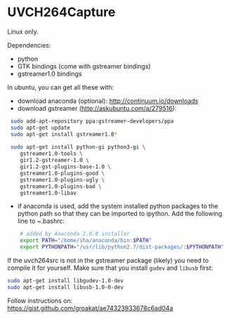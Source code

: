 UVCH264Capture
==============


Linux only.

Dependencies:

- python
- GTK bindings (come with gstreamer bindings)
- gstreamer1.0 bindings

In ubuntu, you can get all these with:

- download anaconda (optional): http://continuum.io/downloads
- download gstreamer (http://askubuntu.com/a/279516):

```bash
 sudo add-apt-repository ppa:gstreamer-developers/ppa
 sudo apt-get update
 sudo apt-get install gstreamer1.0*
 
 sudo apt-get install python-gi python3-gi \
    gstreamer1.0-tools \
    gir1.2-gstreamer-1.0 \
    gir1.2-gst-plugins-base-1.0 \
    gstreamer1.0-plugins-good \
    gstreamer1.0-plugins-ugly \
    gstreamer1.0-plugins-bad \
    gstreamer1.0-libav
```

- if anaconda is used, add the system installed python packages to the python path so that they can be imported to ipython. Add the following line to ~.bashrc:

```bash    
    # added by Anaconda 2.0.0 installer
    export PATH="/home/iha/anaconda/bin:$PATH"
    export PYTHONPATH="/usr/lib/python2.7/dist-packages/:$PYTHONPATH"
```

If the uvch264src is not in the gstreamer package (likely) you need to compile it for yourself. Make sure that you install `gudev` and `libusb` first:

```bash
sudo apt-get install libgudev-1.0-dev 
sudo apt-get install libusb-1.0-0-dev
```

Follow instructions on: https://gist.github.com/groakat/ae74323933678c6ad04a
